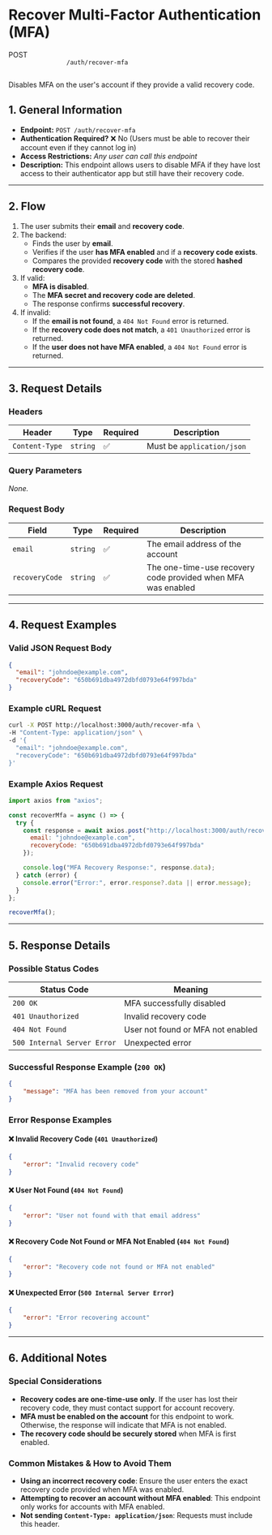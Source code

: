 # **Recover Multi-Factor Authentication (MFA)**  

<div class="route-container post">
    <div class="endpoint-main">
        <span class="endpoint-type">POST</span>
        <code class="endpoint-code">
                /auth/recover-mfa
        </code>
    </div>
    <p class="endpoint-description">Disables MFA on the user's account if they provide a valid recovery code.</p>
</div>


## **1. General Information**
- **Endpoint:** `POST /auth/recover-mfa`
- **Authentication Required?** ❌ No (Users must be able to recover their account even if they cannot log in)
- **Access Restrictions:** _Any user can call this endpoint_
- **Description:** This endpoint allows users to disable MFA if they have lost access to their authenticator app but still have their recovery code.

---

## **2. Flow**
1. The user submits their **email** and **recovery code**.
2. The backend:
   - Finds the user by **email**.
   - Verifies if the user **has MFA enabled** and if a **recovery code exists**.
   - Compares the provided **recovery code** with the stored **hashed recovery code**.
3. If valid:
   - **MFA is disabled**.
   - The **MFA secret and recovery code are deleted**.
   - The response confirms **successful recovery**.
4. If invalid:
   - If the **email is not found**, a `404 Not Found` error is returned.
   - If the **recovery code does not match**, a `401 Unauthorized` error is returned.
   - If the **user does not have MFA enabled**, a `404 Not Found` error is returned.

---

## **3. Request Details**
### **Headers**  
| Header          | Type    | Required | Description |
|---------------|---------|----------|------------|
| `Content-Type` | `string` | ✅ | Must be `application/json` |

### **Query Parameters**  
_None._

### **Request Body**  
| Field | Type | Required | Description |
|-------|------|----------|------------|
| `email` | `string` | ✅ | The email address of the account |
| `recoveryCode` | `string` | ✅ | The one-time-use recovery code provided when MFA was enabled |

---

## **4. Request Examples**
### **Valid JSON Request Body**
```json
{
  "email": "johndoe@example.com",
  "recoveryCode": "650b691dba4972dbfd0793e64f997bda"
}
```

### **Example cURL Request**
```sh
curl -X POST http://localhost:3000/auth/recover-mfa \
-H "Content-Type: application/json" \
-d '{
  "email": "johndoe@example.com",
  "recoveryCode": "650b691dba4972dbfd0793e64f997bda"
}'
```

### **Example Axios Request**
```javascript
import axios from "axios";

const recoverMfa = async () => {
  try {
    const response = await axios.post("http://localhost:3000/auth/recover-mfa", {
      email: "johndoe@example.com",
      recoveryCode: "650b691dba4972dbfd0793e64f997bda"
    });

    console.log("MFA Recovery Response:", response.data);
  } catch (error) {
    console.error("Error:", error.response?.data || error.message);
  }
};

recoverMfa();
```

---

## **5. Response Details**
### **Possible Status Codes**
| Status Code | Meaning |
|-------------|---------|
| `200 OK` | MFA successfully disabled |
| `401 Unauthorized` | Invalid recovery code |
| `404 Not Found` | User not found or MFA not enabled |
| `500 Internal Server Error` | Unexpected error |

### **Successful Response Example (`200 OK`)**
```json
{
    "message": "MFA has been removed from your account"
}
```

### **Error Response Examples**
#### ❌ **Invalid Recovery Code (`401 Unauthorized`)**
```json
{
    "error": "Invalid recovery code"
}
```

#### ❌ **User Not Found (`404 Not Found`)**
```json
{
    "error": "User not found with that email address"
}
```

#### ❌ **Recovery Code Not Found or MFA Not Enabled (`404 Not Found`)**
```json
{
    "error": "Recovery code not found or MFA not enabled"
}
```

#### ❌ **Unexpected Error (`500 Internal Server Error`)**
```json
{
    "error": "Error recovering account"
}
```

---

## **6. Additional Notes**
### **Special Considerations**
- **Recovery codes are one-time-use only**. If the user has lost their recovery code, they must contact support for account recovery.
- **MFA must be enabled on the account** for this endpoint to work. Otherwise, the response will indicate that MFA is not enabled.
- **The recovery code should be securely stored** when MFA is first enabled.

### **Common Mistakes & How to Avoid Them**
- **Using an incorrect recovery code**: Ensure the user enters the exact recovery code provided when MFA was enabled.
- **Attempting to recover an account without MFA enabled**: This endpoint only works for accounts with MFA enabled.
- **Not sending `Content-Type: application/json`**: Requests must include this header.


